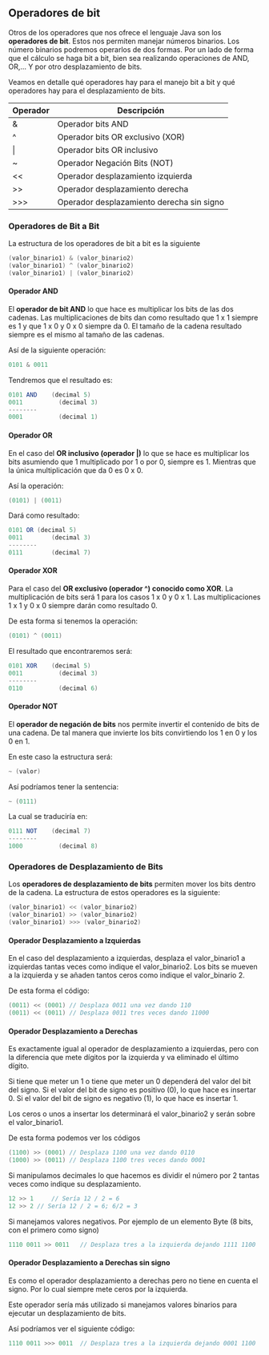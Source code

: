 
## Operadores de bit

Otros de los operadores que nos ofrece el lenguaje Java son los **operadores de bit**. Estos nos permiten manejar números binarios. Los número binarios podremos operarlos de dos formas. Por un lado de forma que el cálculo se haga bit a bit, bien sea realizando operaciones de AND, OR,... Y por otro desplazamiento de bits.

Veamos en detalle qué operadores hay para el manejo bit a bit y qué operadores hay para el desplazamiento de bits.

|Operador|Descripción|
|--|--|
|&|Operador bits AND|
|^|Operador bits OR exclusivo (XOR)|
|\||Operador bits OR inclusivo|
|~|Operador Negación Bits (NOT)|
|<<|Operador desplazamiento izquierda|
|>>|Operador desplazamiento derecha|
|>>>|Operador desplazamiento derecha sin signo|

### Operadores de Bit a Bit

La estructura de los operadores de bit a bit es la siguiente

~~~java
(valor_binario1) & (valor_binario2)
(valor_binario1) ^ (valor_binario2)
(valor_binario1) | (valor_binario2)
~~~

#### Operador AND

El **operador de bit AND** lo que hace es multiplicar los bits de las dos cadenas. Las multiplicaciones de bits dan como resultado que 1 x 1 siempre es 1 y que 1 x 0 y 0 x 0 siempre da 0. El tamaño de la cadena resultado siempre es el mismo al tamaño de las cadenas.

Así de la siguiente operación:

~~~java
0101 & 0011
~~~

Tendremos que el resultado es:

~~~java
0101 AND	(decimal 5)
0011		  (decimal 3)
--------
0001		  (decimal 1)
~~~

#### Operador OR

En el caso del **OR inclusivo (operador |)** lo que se hace es multiplicar los bits asumiendo que 1 multiplicado por 1 o por 0, siempre es 1. Mientras que la única multiplicación que da 0 es 0 x 0.

Así la operación:

~~~java
(0101) | (0011)
~~~

Dará como resultado:

~~~java
0101 OR	(decimal 5)
0011		(decimal 3)
--------
0111		(decimal 7)
~~~

#### Operador XOR

Para el caso del **OR exclusivo (operador ^) conocido como XOR**. La multiplicación de bits será 1 para los casos 1 x 0 y 0 x 1. Las multiplicaciones 1 x 1 y 0 x 0 siempre darán como resultado 0.

De esta forma si tenemos la operación:

~~~java
(0101) ^ (0011)
~~~

El resultado que encontraremos será:

~~~java
0101 XOR	(decimal 5)
0011		  (decimal 3)
--------
0110		  (decimal 6)
~~~

#### Operador NOT

El **operador de negación de bits** nos permite invertir el contenido de bits de una cadena. De tal manera que invierte los bits convirtiendo los 1 en 0 y los 0 en 1.

En este caso la estructura será:

~~~java
~ (valor)
~~~

Así podríamos tener la sentencia:

~~~java
~ (0111)
~~~

La cual se traduciría en:

~~~java
0111 NOT	(decimal 7)
--------
1000		  (decimal 8)
~~~

### Operadores de Desplazamiento de Bits

Los **operadores de desplazamiento de bits** permiten mover los bits dentro de la cadena. La estructura de estos operadores es la siguiente:

~~~java
(valor_binario1) << (valor_binario2)
(valor_binario1) >> (valor_binario2)
(valor_binario1) >>> (valor_binario2)
~~~

#### Operador Desplazamiento a Izquierdas

En el caso del desplazamiento a izquierdas, desplaza el valor_binario1 a izquierdas tantas veces como indique el valor_binario2. Los bits se mueven a la izquierda y se añaden tantos ceros como indique el valor_binario 2.

De esta forma el código:

~~~java
(0011) << (0001) // Desplaza 0011 una vez dando 110
(0011) << (0011) // Desplaza 0011 tres veces dando 11000
~~~

#### Operador Desplazamiento a Derechas

Es exactamente igual al operador de desplazamiento a izquierdas, pero con la diferencia que mete dígitos por la izquierda y va eliminado el último dígito.

Si tiene que meter un 1 o tiene que meter un 0 dependerá del valor del bit del signo. Si el valor del bit de signo es positivo (0), lo que hace es insertar 0. Si el valor del bit de signo es negativo (1), lo que hace es insertar 1.

Los ceros o unos a insertar los determinará el valor_binario2 y serán sobre el valor_binario1.

De esta forma podemos ver los códigos

~~~java
(1100) >> (0001) // Desplaza 1100 una vez dando 0110
(1000) >> (0011) // Desplaza 1100 tres veces dando 0001
~~~

Si manipulamos decimales lo que hacemos es dividir el número por 2 tantas veces como indique su desplazamiento.

~~~java
12 >> 1 	// Sería 12 / 2 = 6
12 >> 2	// Sería 12 / 2 = 6; 6/2 = 3
~~~

Si manejamos valores negativos. Por ejemplo de un elemento Byte (8 bits, con el primero como signo)

~~~java
1110 0011 >> 0011	// Desplaza tres a la izquierda dejando 1111 1100
~~~

#### Operador Desplazamiento a Derechas sin signo

Es como el operador desplazamiento a derechas pero no tiene en cuenta el signo. Por lo cual siempre mete ceros por la izquierda.

Este operador sería más utilizado si manejamos valores binarios para ejecutar un desplazamiento de bits.

Así podríamos ver el siguiente código:

~~~java
1110 0011 >>> 0011	// Desplaza tres a la izquierda dejando 0001 1100
~~~

